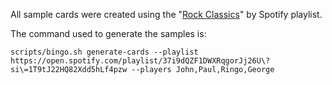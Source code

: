 All sample cards were created using the "[Rock Classics](https://open.spotify.com/playlist/37i9dQZF1DWXRqgorJj26U?si=1T9tJ22HQ82Xdd5hLf4pzw)" by Spotify playlist.

The command used to generate the samples is:

`scripts/bingo.sh generate-cards --playlist https://open.spotify.com/playlist/37i9dQZF1DWXRqgorJj26U\?si\=1T9tJ22HQ82Xdd5hLf4pzw --players John,Paul,Ringo,George`
